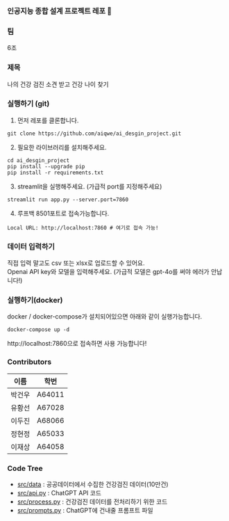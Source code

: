 ### 인공지능 종합 설계 프로젝트 레포 🚀

### 팀
6조

### 제목
나의 건강 검진 소견 받고 건강 나이 찾기

### 실행하기 (git)
1. 먼저 레포를 클론합니다.
```shell
git clone https://github.com/aiqwe/ai_desgin_project.git
```
2. 필요한 라이브러리를 설치해주세요.
```shell
cd ai_desgin_project
pip install --upgrade pip
pip install -r requirements.txt
```
3. streamlit을 실행해주세요. (가급적 port를 지정해주세요)
```shell
streamlit run app.py --server.port=7860
```
4. 루프백 8501포트로 접속가능합니다.
```shell
Local URL: http://localhost:7860 # 여기로 접속 가능!
```
### 데이터 입력하기
직접 입력 말고도 csv 또는 xlsx로 업로드할 수 있어요.  
Openai API key와 모델을 입력해주세요.
(가급적 모델은 gpt-4o를 써야 에러가 안납니다!)

### 실행하기(docker)
docker / docker-compose가 설치되어있으면 아래와 같이 실행가능합니다.
```shell
docker-compose up -d
```
http://localhost:7860으로 접속하면 사용 가능합니다!


### Contributors
| 이름  | 학번     |
|-----|--------|
| 박건우 | A64011 |
| 유황선 | A67028 |
| 이두진 | A68066 |
| 정현정 | A65033 |
| 이재상 | A64058 |

### Code Tree
+ [src/data](src/data) : 공공데이터에서 수집한 건강검진 데이터(10만건)
+ [src/api.py](src/api.py) : ChatGPT API 코드
+ [src/process.py](src/process.py) : 건강검진 데이터를 전처리하기 위한 코드
+ [src/prompts.py](src/prompts.py) : ChatGPT에 건내줄 프롬프트 파일
